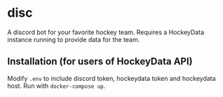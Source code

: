 # disc

A discord bot for your favorite hockey team. Requires a HockeyData instance running to provide data for the team.

## Installation (for users of HockeyData API)

Modify `.env` to include discord token, hockeydata token and hockeydata host. Run with `docker-compose up`.